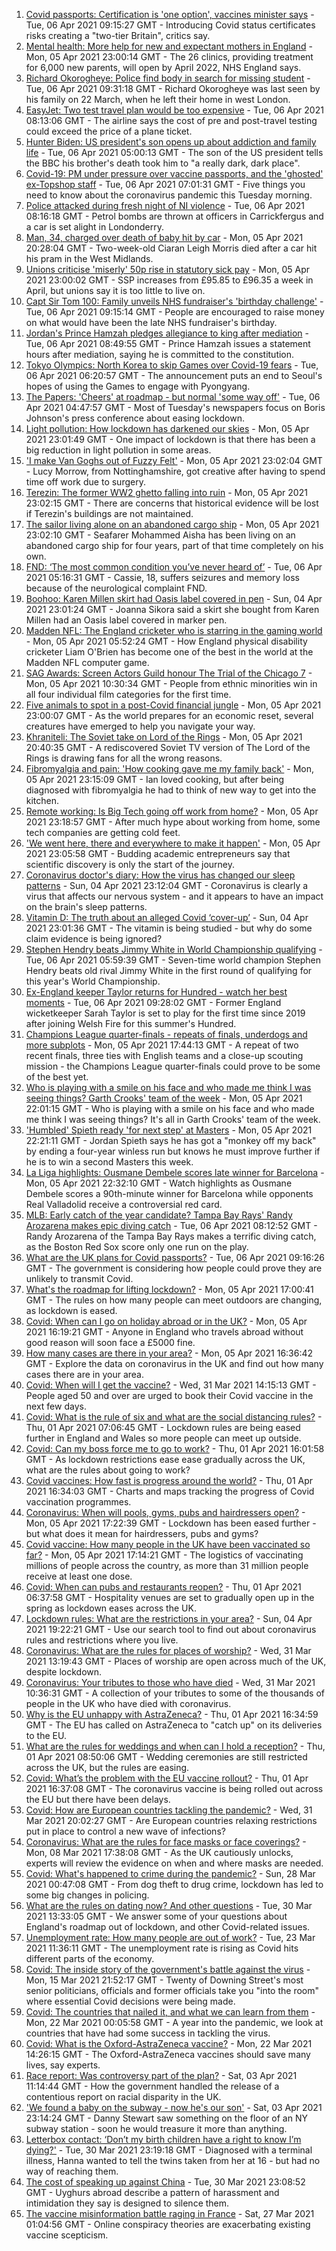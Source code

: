 1. [Covid passports: Certification is 'one option', vaccines minister says](https://www.bbc.co.uk/news/uk-56645208) - Tue, 06 Apr 2021 09:15:27 GMT - Introducing Covid status certificates risks creating a "two-tier Britain", critics say.
2. [Mental health: More help for new and expectant mothers in England](https://www.bbc.co.uk/news/health-56639858) - Mon, 05 Apr 2021 23:00:14 GMT - The 26 clinics, providing treatment for 6,000 new parents, will open by April 2022, NHS England says.
3. [Richard Okorogheye: Police find body in search for missing student](https://www.bbc.co.uk/news/uk-56641583) - Tue, 06 Apr 2021 09:31:18 GMT - Richard Okorogheye was last seen by his family on 22 March, when he left their home in west London.
4. [EasyJet: Two test travel plan would be too expensive](https://www.bbc.co.uk/news/business-56647119) - Tue, 06 Apr 2021 08:13:06 GMT - The airline says the cost of pre and post-travel testing could exceed the price of a plane ticket.
5. [Hunter Biden: US president's son opens up about addiction and family life](https://www.bbc.co.uk/news/world-us-canada-56638865) - Tue, 06 Apr 2021 05:00:13 GMT - The son of the US president tells the BBC his brother's death took him to "a really dark, dark place".
6. [Covid-19: PM under pressure over vaccine passports, and the 'ghosted' ex-Topshop staff](https://www.bbc.co.uk/news/uk-56646949) - Tue, 06 Apr 2021 07:01:31 GMT - Five things you need to know about the coronavirus pandemic this Tuesday morning.
7. [Police attacked during fresh night of NI violence](https://www.bbc.co.uk/news/uk-northern-ireland-56646392) - Tue, 06 Apr 2021 08:16:18 GMT - Petrol bombs are thrown at officers in Carrickfergus and a car is set alight in Londonderry.
8. [Man, 34, charged over death of baby hit by car](https://www.bbc.co.uk/news/uk-england-56644335) - Mon, 05 Apr 2021 20:28:04 GMT - Two-week-old Ciaran Leigh Morris died after a car hit his pram in the West Midlands.
9. [Unions criticise 'miserly' 50p rise in statutory sick pay](https://www.bbc.co.uk/news/business-56639106) - Mon, 05 Apr 2021 23:00:02 GMT - SSP increases from £95.85 to £96.35 a week in April, but unions say it is too little to live on.
10. [Capt Sir Tom 100: Family unveils NHS fundraiser's 'birthday challenge'](https://www.bbc.co.uk/news/uk-england-beds-bucks-herts-56641436) - Tue, 06 Apr 2021 09:15:14 GMT - People are encouraged to raise money on what would have been the late NHS fundraiser's birthday.
11. [Jordan's Prince Hamzah pledges allegiance to king after mediation](https://www.bbc.co.uk/news/world-middle-east-56644578) - Tue, 06 Apr 2021 08:49:55 GMT - Prince Hamzah issues a statement hours after mediation, saying he is committed to the constitution.
12. [Tokyo Olympics: North Korea to skip Games over Covid-19 fears](https://www.bbc.co.uk/news/world-asia-56645611) - Tue, 06 Apr 2021 06:20:57 GMT - The announcement puts an end to Seoul's hopes of using the Games to engage with Pyongyang.
13. [The Papers: 'Cheers' at roadmap - but normal 'some way off'](https://www.bbc.co.uk/news/blogs-the-papers-56644717) - Tue, 06 Apr 2021 04:47:57 GMT - Most of Tuesday's newspapers focus on Boris Johnson's press conference about easing lockdown.
14. [Light pollution: How lockdown has darkened our skies](https://www.bbc.co.uk/news/science-environment-56634629) - Mon, 05 Apr 2021 23:01:49 GMT - One impact of lockdown is that there has been a big reduction in light pollution in some areas.
15. ['I make Van Goghs out of Fuzzy Felt'](https://www.bbc.co.uk/news/uk-england-nottinghamshire-56372927) - Mon, 05 Apr 2021 23:02:04 GMT - Lucy Morrow, from Nottinghamshire, got creative after having to spend time off work due to surgery.
16. [Terezin: The former WW2 ghetto falling into ruin](https://www.bbc.co.uk/news/world-europe-56596351) - Mon, 05 Apr 2021 23:02:15 GMT - There are concerns that historical evidence will be lost if Terezin's buildings are not maintained.
17. [The sailor living alone on an abandoned cargo ship](https://www.bbc.co.uk/news/world-56606749) - Mon, 05 Apr 2021 23:02:10 GMT - Seafarer Mohammed Aisha has been living on an abandoned cargo ship for four years, part of that time completely on his own.
18. [FND: ‘The most common condition you’ve never heard of’](https://www.bbc.co.uk/news/uk-england-leeds-56609351) - Tue, 06 Apr 2021 05:16:31 GMT - Cassie, 18, suffers seizures and memory loss because of the neurological complaint FND.
19. [Boohoo: Karen Millen skirt had Oasis label covered in pen](https://www.bbc.co.uk/news/business-56630546) - Sun, 04 Apr 2021 23:01:24 GMT - Joanna Sikora said a skirt she bought from Karen Millen had an Oasis label covered in marker pen.
20. [Madden NFL: The England cricketer who is starring in the gaming world](https://www.bbc.co.uk/sport/cricket/56588937) - Mon, 05 Apr 2021 05:52:24 GMT - How England physical disability cricketer Liam O'Brien has become one of the best in the world at the Madden NFL computer game.
21. [SAG Awards: Screen Actors Guild honour The Trial of the Chicago 7](https://www.bbc.co.uk/news/entertainment-arts-56637214) - Mon, 05 Apr 2021 10:30:34 GMT - People from ethnic minorities win in all four individual film categories for the first time.
22. [Five animals to spot in a post-Covid financial jungle](https://www.bbc.co.uk/news/business-56484986) - Mon, 05 Apr 2021 23:00:07 GMT - As the world prepares for an economic reset, several creatures have emerged to help you navigate your way.
23. [Khraniteli: The Soviet take on Lord of the Rings](https://www.bbc.co.uk/news/world-europe-56641258) - Mon, 05 Apr 2021 20:40:35 GMT - A rediscovered Soviet TV version of The Lord of the Rings is drawing fans for all the wrong reasons.
24. [Fibromyalgia and pain: 'How cooking gave me my family back'](https://www.bbc.co.uk/news/disability-56536589) - Mon, 05 Apr 2021 23:15:09 GMT - Ian loved cooking, but after being diagnosed with fibromyalgia he had to think of new way to get into the kitchen.
25. [Remote working: Is Big Tech going off work from home?](https://www.bbc.co.uk/news/technology-56614285) - Mon, 05 Apr 2021 23:18:57 GMT - After much hype about working from home, some tech companies are getting cold feet.
26. ['We went here, there and everywhere to make it happen'](https://www.bbc.co.uk/news/business-56397086) - Mon, 05 Apr 2021 23:05:58 GMT - Budding academic entrepreneurs say that scientific discovery is only the start of the journey.
27. [Coronavirus doctor's diary: How the virus has changed our sleep patterns](https://www.bbc.co.uk/news/health-56618649) - Sun, 04 Apr 2021 23:12:04 GMT - Coronavirus is clearly a virus that affects our nervous system - and it appears to have an impact on the brain's sleep patterns.
28. [Vitamin D: The truth about an alleged Covid ‘cover-up’](https://www.bbc.co.uk/news/health-56180921) - Sun, 04 Apr 2021 23:01:36 GMT - The vitamin is being studied - but why do some claim evidence is being ignored?
29. [Stephen Hendry beats Jimmy White in World Championship qualifying](https://www.bbc.co.uk/sport/snooker/56642666) - Tue, 06 Apr 2021 05:59:39 GMT - Seven-time world champion Stephen Hendry beats old rival Jimmy White in the first round of qualifying for this year's World Championship.
30. [Ex-England keeper Taylor returns for Hundred - watch her best moments](https://www.bbc.co.uk/sport/cricket/56554422) - Tue, 06 Apr 2021 09:28:02 GMT - Former England wicketkeeper Sarah Taylor is set to play for the first time since 2019 after joining Welsh Fire for this summer's Hundred.
31. [Champions League quarter-finals - repeats of finals, underdogs and more subplots](https://www.bbc.co.uk/sport/football/56564361) - Mon, 05 Apr 2021 17:44:13 GMT - A repeat of two recent finals, three ties with English teams and a close-up scouting mission - the Champions League quarter-finals could prove to be some of the best yet.
32. [Who is playing with a smile on his face and who made me think I was seeing things? Garth Crooks' team of the week](https://www.bbc.co.uk/sport/football/56598493) - Mon, 05 Apr 2021 22:01:15 GMT - Who is playing with a smile on his face and who made me think I was seeing things? It's all in Garth Crooks' team of the week.
33. ['Humbled' Spieth ready 'for next step' at Masters](https://www.bbc.co.uk/sport/golf/56640804) - Mon, 05 Apr 2021 22:21:11 GMT - Jordan Spieth says he has got a "monkey off my back" by ending a four-year winless run but knows he must improve further if he is to win a second Masters this week.
34. [La Liga highlights: Ousmane Dembele scores late winner for Barcelona](https://www.bbc.co.uk/sport/av/football/56644951) - Mon, 05 Apr 2021 22:32:10 GMT - Watch highlights as Ousmane Dembele scores a 90th-minute winner for Barcelona while opponents Real Valladolid receive a controversial red card.
35. [MLB: Early catch of the year candidate? Tampa Bay Rays' Randy Arozarena makes epic diving catch](https://www.bbc.co.uk/sport/av/baseball/56647959) - Tue, 06 Apr 2021 08:12:52 GMT - Randy Arozarena of the Tampa Bay Rays makes a terrific diving catch, as the Boston Red Sox score only one run on the play.
36. [What are the UK plans for Covid passports?](https://www.bbc.co.uk/news/explainers-55718553) - Tue, 06 Apr 2021 09:16:26 GMT - The government is considering how people could prove they are unlikely to transmit Covid.
37. [What's the roadmap for lifting lockdown?](https://www.bbc.co.uk/news/explainers-52530518) - Mon, 05 Apr 2021 17:00:41 GMT - The rules on how many people can meet outdoors are changing, as lockdown is eased.
38. [Covid: When can I go on holiday abroad or in the UK?](https://www.bbc.co.uk/news/explainers-52646738) - Mon, 05 Apr 2021 16:19:21 GMT - Anyone in England who travels abroad without good reason will soon face a £5000 fine.
39. [How many cases are there in your area?](https://www.bbc.co.uk/news/uk-51768274) - Mon, 05 Apr 2021 16:36:42 GMT - Explore the data on coronavirus in the UK and find out how many cases there are in your area.
40. [Covid: When will I get the vaccine?](https://www.bbc.co.uk/news/health-55045639) - Wed, 31 Mar 2021 14:15:13 GMT - People aged 50 and over are urged to book their Covid vaccine in the next few days.
41. [Covid: What is the rule of six and what are the social distancing rules?](https://www.bbc.co.uk/news/uk-51506729) - Thu, 01 Apr 2021 07:06:45 GMT - Lockdown rules are being eased further in England and Wales so more people can meet up outside.
42. [Covid: Can my boss force me to go to work?](https://www.bbc.co.uk/news/business-52567567) - Thu, 01 Apr 2021 16:01:58 GMT - As lockdown restrictions ease ease gradually across the UK, what are the rules about going to work?
43. [Covid vaccines: How fast is progress around the world?](https://www.bbc.co.uk/news/world-56237778) - Thu, 01 Apr 2021 16:34:03 GMT - Charts and maps tracking the progress of Covid vaccination programmes.
44. [Coronavirus: When will pools, gyms, pubs and hairdressers open?](https://www.bbc.co.uk/news/explainers-53349989) - Mon, 05 Apr 2021 17:22:39 GMT - Lockdown has been eased further - but what does it mean for hairdressers, pubs and gyms?
45. [Covid vaccine: How many people in the UK have been vaccinated so far?](https://www.bbc.co.uk/news/health-55274833) - Mon, 05 Apr 2021 17:14:21 GMT - The logistics of vaccinating millions of people across the country, as more than 31 million people receive at least one dose.
46. [Covid: When can pubs and restaurants reopen?](https://www.bbc.co.uk/news/business-52977388) - Thu, 01 Apr 2021 06:37:58 GMT - Hospitality venues are set to gradually open up in the spring as lockdown eases across the UK.
47. [Lockdown rules: What are the restrictions in your area?](https://www.bbc.co.uk/news/uk-54373904) - Sun, 04 Apr 2021 19:22:21 GMT - Use our search tool to find out about coronavirus rules and restrictions where you live.
48. [Coronavirus: What are the rules for places of worship?](https://www.bbc.co.uk/news/explainers-53219921) - Wed, 31 Mar 2021 13:19:43 GMT - Places of worship are open across much of the UK, despite lockdown.
49. [Coronavirus: Your tributes to those who have died](https://www.bbc.co.uk/news/uk-52676411) - Wed, 31 Mar 2021 10:36:31 GMT - A collection of your tributes to some of the thousands of people in the UK who have died with coronavirus.
50. [Why is the EU unhappy with AstraZeneca?](https://www.bbc.co.uk/news/56483766) - Thu, 01 Apr 2021 16:34:59 GMT - The EU has called on AstraZeneca to "catch up" on its deliveries to the EU.
51. [What are the rules for weddings and when can I hold a reception?](https://www.bbc.co.uk/news/explainers-52811509) - Thu, 01 Apr 2021 08:50:06 GMT - Wedding ceremonies are still restricted across the UK, but the rules are easing.
52. [Covid: What’s the problem with the EU vaccine rollout?](https://www.bbc.co.uk/news/explainers-52380823) - Thu, 01 Apr 2021 16:37:08 GMT - The coronavirus vaccine is being rolled out across the EU but there have been delays.
53. [Covid: How are European countries tackling the pandemic?](https://www.bbc.co.uk/news/explainers-53640249) - Wed, 31 Mar 2021 20:02:27 GMT - Are European countries relaxing restrictions put in place to control a new wave of infections?
54. [Coronavirus: What are the rules for face masks or face coverings?](https://www.bbc.co.uk/news/health-51205344) - Mon, 08 Mar 2021 17:38:08 GMT - As the UK cautiously unlocks, experts will review the evidence on when and where masks are needed.
55. [Covid: What's happened to crime during the pandemic?](https://www.bbc.co.uk/news/56463680) - Sun, 28 Mar 2021 00:47:08 GMT - From dog theft to drug crime, lockdown has led to some big changes in policing.
56. [What are the rules on dating now? And other questions](https://www.bbc.co.uk/news/world-asia-china-51176409) - Tue, 30 Mar 2021 13:33:05 GMT - We answer some of your questions about England's roadmap out of lockdown, and other Covid-related issues.
57. [Unemployment rate: How many people are out of work?](https://www.bbc.co.uk/news/business-52660591) - Tue, 23 Mar 2021 11:36:11 GMT - The unemployment rate is rising as Covid hits different parts of the economy.
58. [Covid: The inside story of the government's battle against the virus](https://www.bbc.co.uk/news/uk-politics-56361599) - Mon, 15 Mar 2021 21:52:17 GMT - Twenty of Downing Street's most senior politicians, officials and former officials take you "into the room" where essential Covid decisions were being made.
59. [Covid: The countries that nailed it, and what we can learn from them](https://www.bbc.co.uk/news/uk-56455030) - Mon, 22 Mar 2021 00:05:58 GMT - A year into the pandemic, we look at countries that have had some success in tackling the virus.
60. [Covid: What is the Oxford-AstraZeneca vaccine?](https://www.bbc.co.uk/news/health-55302595) - Mon, 22 Mar 2021 14:26:15 GMT - The Oxford-AstraZeneca vaccines should save many lives, say experts.
61. [Race report: Was controversy part of the plan?](https://www.bbc.co.uk/news/uk-politics-56578839) - Sat, 03 Apr 2021 11:14:44 GMT - How the government handled the release of a contentious report on racial disparity in the UK.
62. ['We found a baby on the subway - now he's our son'](https://www.bbc.co.uk/news/stories-56409764) - Sat, 03 Apr 2021 23:14:24 GMT - Danny Stewart saw something on the floor of an NY subway station - soon he would treasure it more than anything.
63. [Letterbox contact: ‘Don’t my birth children have a right to know I’m dying?'](https://www.bbc.co.uk/news/stories-56576285) - Tue, 30 Mar 2021 23:19:18 GMT - Diagnosed with a terminal illness, Hanna wanted to tell the twins taken from her at 16 - but had no way of reaching them.
64. [The cost of speaking up against China](https://www.bbc.co.uk/news/world-asia-china-56563449) - Tue, 30 Mar 2021 23:08:52 GMT - Uyghurs abroad describe a pattern of harassment and intimidation they say is designed to silence them.
65. [The vaccine misinformation battle raging in France](https://www.bbc.co.uk/news/blogs-trending-56526265) - Sat, 27 Mar 2021 01:04:56 GMT - Online conspiracy theories are exacerbating existing vaccine scepticism.
